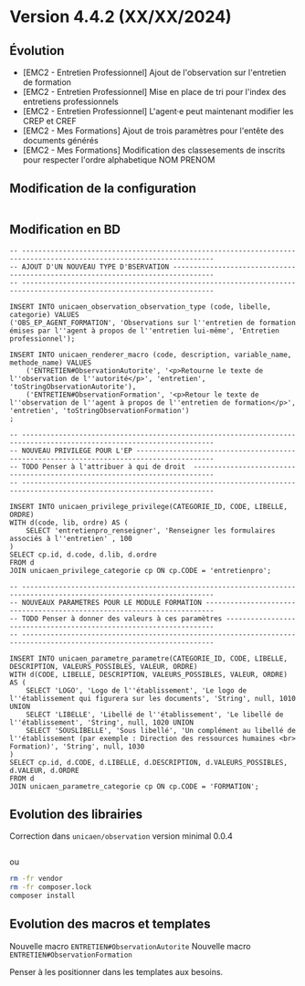 Version 4.4.2 (XX/XX/2024)
====

Évolution
---
- [EMC2 - Entretien Professionnel] Ajout de l'observation sur l'entretien de formation
- [EMC2 - Entretien Professionnel] Mise en place de tri pour l'index des entretiens professionnels
- [EMC2 - Entretien Professionnel] L'agent·e peut maintenant modifier les CREP et CREF
- [EMC2 - Mes Formations] Ajout de trois paramètres pour l'entête des documents générés
- [EMC2 - Mes Formations] Modification des classesements de inscrits pour respecter l'ordre alphabetique NOM PRENOM

Modification de la configuration
---

```bash
```

Modification en BD
---

```postgresql
-- ---------------------------------------------------------------------------------------------------------------------
-- AJOUT D'UN NOUVEAU TYPE D'BSERVATION --------------------------------------------------------------------------------
-- ---------------------------------------------------------------------------------------------------------------------

INSERT INTO unicaen_observation_observation_type (code, libelle, categorie) VALUES 
('OBS_EP_AGENT_FORMATION', 'Observations sur l''entretien de formation émises par l''agent à propos de l''entretien lui-même', 'Entretien professionnel');

INSERT INTO unicaen_renderer_macro (code, description, variable_name, methode_name) VALUES 
    ('ENTRETIEN#ObservationAutorite', '<p>Retourne le texte de l''observation de l''autorité</p>', 'entretien', 'toStringObservationAutorite'),
    ('ENTRETIEN#ObservationFormation', '<p>Retour le texte de l''observation de l''agent à propos de l''entretien de formation</p>', 'entretien', 'toStringObservationFormation')
;

-- ---------------------------------------------------------------------------------------------------------------------
-- NOUVEAU PRIVILEGE POUR L'EP -----------------------------------------------------------------------------------------
-- TODO Penser à l'attribuer à qui de droit  ---------------------------------------------------------------------------    
-- ---------------------------------------------------------------------------------------------------------------------

INSERT INTO unicaen_privilege_privilege(CATEGORIE_ID, CODE, LIBELLE, ORDRE)
WITH d(code, lib, ordre) AS (
    SELECT 'entretienpro_renseigner', 'Renseigner les formulaires associés à l''entretien' , 100
)
SELECT cp.id, d.code, d.lib, d.ordre
FROM d
JOIN unicaen_privilege_categorie cp ON cp.CODE = 'entretienpro';

-- ---------------------------------------------------------------------------------------------------------------------
-- NOUVEAUX PARAMETRES POUR LE MODULE FORMATION ------------------------------------------------------------------------
-- TODO Penser à donner des valeurs à ces paramètres -------------------------------------------------------------------   
-- ---------------------------------------------------------------------------------------------------------------------

INSERT INTO unicaen_parametre_parametre(CATEGORIE_ID, CODE, LIBELLE, DESCRIPTION, VALEURS_POSSIBLES, VALEUR, ORDRE)
WITH d(CODE, LIBELLE, DESCRIPTION, VALEURS_POSSIBLES, VALEUR, ORDRE) AS (
    SELECT 'LOGO', 'Logo de l''établissement', 'Le logo de l''établissement qui figurera sur les documents', 'String', null, 1010 UNION
    SELECT 'LIBELLE', 'Libellé de l''établissement', 'Le libellé de l''établissement', 'String', null, 1020 UNION
    SELECT 'SOUSLIBELLE', 'Sous libellé', 'Un complément au libellé de l''établissement (par exemple : Direction des ressources humaines <br> Formation)', 'String', null, 1030
)
SELECT cp.id, d.CODE, d.LIBELLE, d.DESCRIPTION, d.VALEURS_POSSIBLES, d.VALEUR, d.ORDRE
FROM d
JOIN unicaen_parametre_categorie cp ON cp.CODE = 'FORMATION';
```

Evolution des librairies
---

Correction dans `unicaen/observation` version minimal 0.0.4

```bash
```

ou

```bash
rm -fr vendor
rm -fr composer.lock
composer install
```

Evolution des macros et templates
---
Nouvelle macro `ENTRETIEN#ObservationAutorite` 
Nouvelle macro `ENTRETIEN#ObservationFormation`

Penser à les positionner dans les templates aux besoins. 